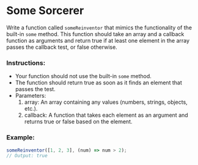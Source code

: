 # Some Sorcerer

Write a function called `someReinventor` that mimics the functionality of the built-in `some` method. This function should take an array and a callback function as arguments and return true if at least one element in the array passes the callback test, or false otherwise.

### Instructions:

- Your function should not use the built-in `some` method.
- The function should return true as soon as it finds an element that passes the test.
- Parameters:
  1. array: An array containing any values (numbers, strings, objects, etc.).
  2. callback: A function that takes each element as an argument and returns true or false based on the element.

### Example:

```js
someReinventor([1, 2, 3], (num) => num > 2);
// Output: true
```
